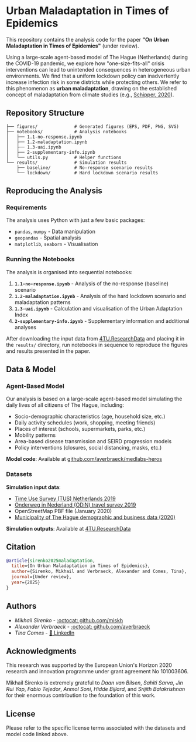 # Urban Maladaptation in Times of Epidemics

This repository contains the analysis code for the paper **"On Urban Maladaptation in Times of Epidemics"** (under review).

Using a large-scale agent-based model of The Hague (Netherlands) during the COVID-19 pandemic, we explore how "one-size-fits-all" crisis interventions can lead to unintended consequences in heterogeneous urban environments. We find that a uniform lockdown policy can inadvertently increase infection risk in some districts while protecting others. We refer to this phenomenon as **urban maladaptation**, drawing on the established concept of maladaptation from climate studies (e.g., [Schipper, 2020](https://www.sciencedirect.com/science/article/pii/S2590332220304838)).

## Repository Structure

```
├── figures/              # Generated figures (EPS, PDF, PNG, SVG)
├── notebooks/            # Analysis notebooks
│   ├── 1.1-no-response.ipynb
│   ├── 1.2-maladaptation.ipynb
│   ├── 1.3-uai.ipynb
│   ├── 2-supplementary-info.ipynb
│   └── utils.py          # Helper functions
└── results/              # Simulation results
    ├── baseline/         # No-response scenario results
    └── lockdown/         # Hard lockdown scenario results
```

## Reproducing the Analysis

### Requirements

The analysis uses Python with just a few basic packages:

  * `pandas`, `numpy` - Data manipulation
  * `geopandas` - Spatial analysis
  * `matplotlib`, `seaborn` - Visualisation

### Running the Notebooks

The analysis is organised into sequential notebooks:

1.  **`1.1-no-response.ipynb`** - Analysis of the no-response (baseline) scenario
2.  **`1.2-maladaptation.ipynb`** - Analysis of the hard lockdown scenario and maladaptation patterns
3.  **`1.3-uai.ipynb`** - Calculation and visualisation of the Urban Adaptation Index
4.  **`2-supplementary-info.ipynb`** - Supplementary information and additional analyses

After downloading the input data from [4TU.ResearchData](https://doi.org/10.4121/33c01ff0-d3af-4293-8690-339bbca2bb37) and placing it in the `results/` directory, run notebooks in sequence to reproduce the figures and results presented in the paper.

## Data & Model

### Agent-Based Model

Our analysis is based on a large-scale agent-based model simulating the daily lives of all citizens of The Hague, including:

  * Socio-demographic characteristics (age, household size, etc.)
  * Daily activity schedules (work, shopping, meeting friends)
  * Places of interest (schools, supermarkets, parks, etc.)
  * Mobility patterns
  * Area-based disease transmission and SEIRD progression models
  * Policy interventions (closures, social distancing, masks, etc.)

**Model code**: Available at [github.com/averbraeck/medlabs-heros](https://github.com/averbraeck/medlabs-heros)

### Datasets

**Simulation input data**:
  * [Time Use Survey (TUS) Netherlands 2019](https://digital.scp.nl/timeuse2/about-the-time-use-survey/)
  * [Onderweg in Nederland (ODiN) travel survey 2019](https://www.cbs.nl/nl-nl/onze-diensten/maatwerk-en-microdata/microdata-zelf-onderzoek-doen/microdatabestanden/odin2019-onderweg-in-nederland-2019)
  * OpenStreetMap PBF file (January 2020)
  * [Municipality of The Hague demographic and business data (2020)](https://denhaag.incijfers.nl/)

**Simulation outputs**: Available at [4TU.ResearchData](https://doi.org/10.4121/33c01ff0-d3af-4293-8690-339bbca2bb37)

## Citation

```bibtex
@article{sirenko2025maladaptation,
  title={On Urban Maladaptation in Times of Epidemics},
  author={Sirenko, Mikhail and Verbraeck, Alexander and Comes, Tina},
  journal={Under review},
  year={2025}
}
```

## Authors
  * *Mikhail Sirenko* - [:octocat: github.com/miskh](https://github.com/miskh)
  * *Alexander Verbraeck* - [:octocat: github.com/averbraeck](https://github.com/averbraeck)
  * *Tina Comes* - [:briefcase: LinkedIn](https://nl.linkedin.com/in/tina-comes-a084ab27)

## Acknowledgments

This research was supported by the European Union's Horizon 2020 research and innovation programme under grant agreement No 101003606.

Mikhail Sirenko is extremely grateful to *Daan van Bilsen*, *Sahiti Sarva*, *Jin Rui Yap*, *Fabio Tejedor*, *Anmol Soni*, *Hidde Bijlard*, and *Srijith Balakrishnan* for their enormous contribution to the foundation of this work.

## License

Please refer to the specific license terms associated with the datasets and model code linked above.
